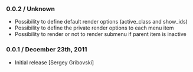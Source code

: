 ### 0.0.2 / Unknown

* Possibility to define default render options (active_class and show_ids)
* Possibility to define the private render options to each menu item
* Possibility to render or not to render submenu if parent item is inactive

### 0.0.1 / December 23th, 2011

* Initial release [Sergey Gribovski]
